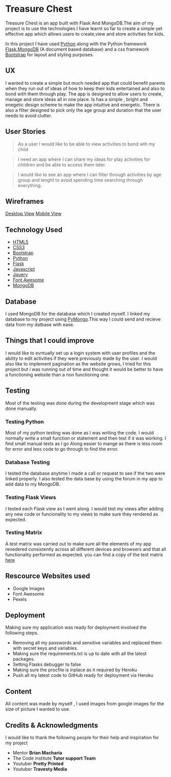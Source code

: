  # Treasure Chest
 
 Treasure Chest is an app built with Flask And MongoDB.The aim of my project is to
 use the technologies I have learnt so far to create a simple yet effective app which
 allows users to create,view and store activities for kids.
 
 In this project I have used [Python](https://www.python.org/) along with the Python framework 
 [Flask](https://www.fullstackpython.com/flask.html),[MongoDB](https://www.mongodb.com/)
 (A document based database) and a css framework [Bootstrap](https://getbootstrap.com/) for
 layout and styling purposes.
 
 ## UX
 I wanted to create a simple but much needed app that could benefit parents when they 
 run out of ideas of how to keep their kids entertained and also to bond with them
 through play. The app is designed to allow users to create, manage and store ideas all 
 in one place. Is has a simple , bright and enegetic design scheme to make the app 
 intuitive and energetic. There is also a filter designed to pick only the age group and duration 
 that the user needs to avoid clutter. 
 
 ## User Stories 
 > As a user I would like to be able to view activities to bond wth my child
 
 > I need an app where I can share my ideas for play activities for children
 and be able to access them later. 
 
 > I would like to see an app where I can filter through activities by age group and
 lenght to avoid spending time searching through everything. 
 
 ## Wireframes
 [Desktop View](https://github.com/Neilfoster/milestone_project_3/tree/master/Docs/desktop_view)
 [Mobile View](https://github.com/Neilfoster/milestone_project_3/tree/master/Docs/mobile_view)
 
 ## Technology Used
 
 * [HTML5](https://en.wikipedia.org/wiki/HTML5)
 * [CSS3](https://en.wikipedia.org/wiki/Cascading_Style_Sheets)
 * [Bootstrap](https://getbootstrap.com/)
 * [Python](https://www.python.org/)
 * [Flask](https://www.fullstackpython.com/flask.html)
 * [Javascript](https://www.javascript.com/)
 * [Jquery](https://jquery.com/)
 * [Font Awesome](https://fontawesome.com/)
 * [MongoDB](https://www.mongodb.com/)

 ## Database
 I used MongoDB for the database which I created myself. I linked my database to my 
 project using [PyMongo](https://api.mongodb.com/python/current/).This way I could 
 send and recieve data from my datbase with ease. 
 
 ## Things that I could improve
 
 I would like to evntually set up a login system with user profiles and the ability 
 to edit activities if they were previously made by the user. I would also 
 like to implement pagination as the website grows, I tried for this project but
 i was running out of time and thought it would be better to have a functioning 
 website than a non functioning one. 
 
 ## Testing
 
 Most of the testing was done during the development stage which was done manually.
 
 ### Testing Python
 Most of my python testing was done as I was writing the code. I would normally
 write a small function or statement and then test if it was working. I find small 
 manual tests as I go Along easier to mange as there is less room for error and 
 less code to go through to find the error.
 
 ### Database Testing 
 I tested the database anytime I made a call or request to see if the two were linked properly.
 I also tested the data base by using the forum in my app to add data to my MongoDB.
 
 ### Testing Flask Views
 I tested each Flask view as I went along. I would test my views after adding any new code 
 or funcionality to my views to make sure they rendered as expected. 
 
 ### Testing Matrix
 A test matrix was carried out to make sure all the elements of my app renedered 
 consistently across all different devices and browsers and that all functionality 
 performed as expected. you can find a copy of the test matrix [here](https://www.mongodb.com/)
 
 
 
 ## Rescource Websites used
 * Google Images
 * Font Awesome 
 * Pexels
 
 
 ## Deployment 
 Making sure my application was ready for deployment involved the following steps.
 * Removing all my passwords and sensitive variables and replaced them with secret keys
 and variables.
 * Making sure the requirements.txt is up to date with all the latest packages.
 * Setting Flasks debugger to false
 * Making sure the procfile is inplace as it required by Heroku
 * Push all my latest code to GitHub ready for deployment via Heroku
 
  ## Content
  
  All content was made by myself , I used images from google images for the size
  of picture I wanted to use. 
 
 
  ## Credits & Acknowledgments
  
 I would like to thank the following people for their help and inspiration for my project
 * Mentor **Brian Macharia**
 * The Code institute **Tutor support Team**
 * Youtuber **Pretty Printed**
 * Youtuber **Travesty Media**